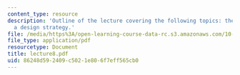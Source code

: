 ```yaml
---
content_type: resource
description: 'Outline of the lecture covering the following topics: the basics and
  a design strategy.'
file: /media/https%3A/open-learning-course-data-rc.s3.amazonaws.com/10-492-2-integrated-chemical-engineering-topics-i-introduction-to-biocatalysis-fall-2004/86248d592409c5021e806f7eff565cb0_lecture8.pdf
file_type: application/pdf
resourcetype: Document
title: lecture8.pdf
uid: 86248d59-2409-c502-1e80-6f7eff565cb0
---
```

